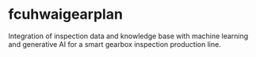 # fcuhwaigearplan
Integration of inspection data and knowledge base with machine learning and generative AI for a smart gearbox inspection production line.
